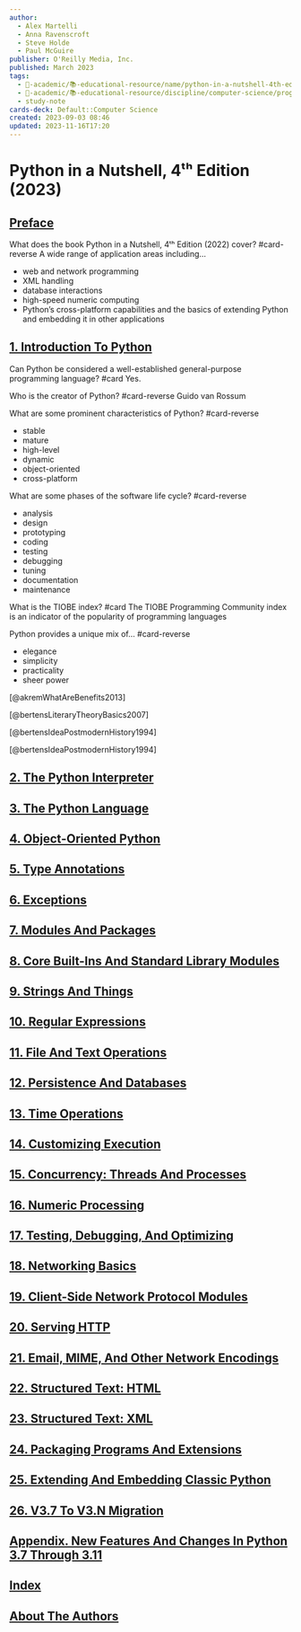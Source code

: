 ```yaml
---
author:
  - Alex Martelli
  - Anna Ravenscroft
  - Steve Holde
  - Paul McGuire
publisher: O'Reilly Media, Inc.
published: March 2023
tags:
  - 🔴-academic/📚-educational-resource/name/python-in-a-nutshell-4th-edition-2023
  - 🔴-academic/📚-educational-resource/discipline/computer-science/programming-language/python
  - study-note
cards-deck: Default::Computer Science
created: 2023-09-03 08:46
updated: 2023-11-16T17:20
---
```


# Python in a Nutshell, 4ᵗʰ Edition (2023)

## [Preface](https://learning.oreilly.com/library/view/python-in-a/9781098113544/preface01.html)

What does the book Python in a Nutshell, 4ᵗʰ Edition (2022) cover? #card-reverse 
A wide range of application areas including…
- web and network programming
- XML handling
- database interactions
- high-speed numeric computing
- Python’s cross-platform capabilities and the basics of extending Python and embedding it in other applications




## [1. Introduction To Python](https://learning.oreilly.com/library/view/python-in-a/9781098113544/ch01.html)

Can Python be considered a well-established general-purpose programming language? #card 
Yes.



Who is the creator of Python? #card-reverse 
Guido van Rossum



What are some prominent characteristics of Python? #card-reverse 
- stable
- mature
- high-level
- dynamic
- object-oriented
- cross-platform



What are some phases of the software life cycle? #card-reverse 
- analysis
- design
- prototyping
- coding
- testing
- debugging
- tuning
- documentation
- maintenance



What is the TIOBE index? #card 
The TIOBE Programming Community index is an indicator of the popularity of programming languages



Python provides a unique mix of… #card-reverse 
- elegance
- simplicity
- practicality
- sheer power

[@akremWhatAreBenefits2013]

[@bertensLiteraryTheoryBasics2007]

[@bertensIdeaPostmodernHistory1994]

[@bertensIdeaPostmodernHistory1994]

## [2. The Python Interpreter](https://learning.oreilly.com/library/view/python-in-a/9781098113544/ch02.html)
  

## [3. The Python Language](https://learning.oreilly.com/library/view/python-in-a/9781098113544/ch03.html)
  

## [4. Object-Oriented Python](https://learning.oreilly.com/library/view/python-in-a/9781098113544/ch04.html)
  

## [5. Type Annotations](https://learning.oreilly.com/library/view/python-in-a/9781098113544/ch05.html)
  

## [6. Exceptions](https://learning.oreilly.com/library/view/python-in-a/9781098113544/ch06.html)
  

## [7. Modules And Packages](https://learning.oreilly.com/library/view/python-in-a/9781098113544/ch07.html)
  

## [8. Core Built-Ins And Standard Library Modules](https://learning.oreilly.com/library/view/python-in-a/9781098113544/ch08.html)
  

## [9. Strings And Things](https://learning.oreilly.com/library/view/python-in-a/9781098113544/ch09.html)
  

## [10. Regular Expressions](https://learning.oreilly.com/library/view/python-in-a/9781098113544/ch10.html)
  

## [11. File And Text Operations](https://learning.oreilly.com/library/view/python-in-a/9781098113544/ch11.html)
  

## [12. Persistence And Databases](https://learning.oreilly.com/library/view/python-in-a/9781098113544/ch12.html)
  

## [13. Time Operations](https://learning.oreilly.com/library/view/python-in-a/9781098113544/ch13.html)
  

## [14. Customizing Execution](https://learning.oreilly.com/library/view/python-in-a/9781098113544/ch14.html)
  

## [15. Concurrency: Threads And Processes](https://learning.oreilly.com/library/view/python-in-a/9781098113544/ch15.html)
  

## [16. Numeric Processing](https://learning.oreilly.com/library/view/python-in-a/9781098113544/ch16.html)
  

## [17. Testing, Debugging, And Optimizing](https://learning.oreilly.com/library/view/python-in-a/9781098113544/ch17.html)
  

## [18. Networking Basics](https://learning.oreilly.com/library/view/python-in-a/9781098113544/ch18.html)
  

## [19. Client-Side Network Protocol Modules](https://learning.oreilly.com/library/view/python-in-a/9781098113544/ch19.html)
  

## [20. Serving HTTP](https://learning.oreilly.com/library/view/python-in-a/9781098113544/ch20.html)
  

## [21. Email, MIME, And Other Network Encodings](https://learning.oreilly.com/library/view/python-in-a/9781098113544/ch21.html)
  

## [22. Structured Text: HTML](https://learning.oreilly.com/library/view/python-in-a/9781098113544/ch22.html)
  

## [23. Structured Text: XML](https://learning.oreilly.com/library/view/python-in-a/9781098113544/ch23.html)
  

## [24. Packaging Programs And Extensions](https://learning.oreilly.com/library/view/python-in-a/9781098113544/ch24.html)
  

## [25. Extending And Embedding Classic Python](https://learning.oreilly.com/library/view/python-in-a/9781098113544/ch25.html)
  

## [26. V3.7 To V3.N Migration](https://learning.oreilly.com/library/view/python-in-a/9781098113544/ch26.html)
  

## [Appendix. New Features And Changes In Python 3.7 Through 3.11](https://learning.oreilly.com/library/view/python-in-a/9781098113544/app01.html)
  

## [Index](https://learning.oreilly.com/library/view/python-in-a/9781098113544/ix01.html)
  

## [About The Authors](https://learning.oreilly.com/library/view/python-in-a/9781098113544/colophon01.html)



